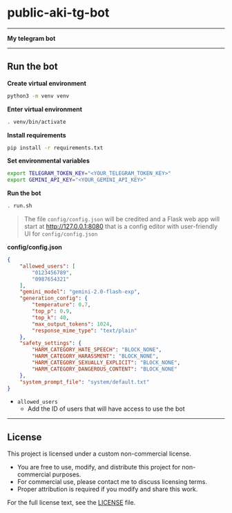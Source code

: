 # public-aki-tg-bot

---

**My telegram bot**

---

## Run the bot

**Create virtual environment**

```bash
python3 -m venv venv

```

**Enter virtual environment**

```bash
. venv/bin/activate
```

**Install requirements**

```bash
pip install -r requirements.txt
```

**Set environmental variables**

```bash
export TELEGRAM_TOKEN_KEY="<YOUR_TELEGRAM_TOKEN_KEY>"
export GEMINI_API_KEY="<YOUR_GEMINI_API_KEY>"
```

**Run the bot**

```bash
. run.sh
```

> The file `config/config.json` will be credited and a Flask web app will start at http://127.0.0.1:8080 that is a config editor with user-friendly UI for `config/config.json`

**config/config.json**

```json
{
    "allowed_users": [
        "0123456789",
        "0987654321"
    ],
    "gemini_model": "gemini-2.0-flash-exp",
    "generation_config": {
        "temperature": 0.7,
        "top_p": 0.9,
        "top_k": 40,
        "max_output_tokens": 1024,
        "response_mime_type": "text/plain"
    },
    "safety_settings": {
        "HARM_CATEGORY_HATE_SPEECH": "BLOCK_NONE",
        "HARM_CATEGORY_HARASSMENT": "BLOCK_NONE",
        "HARM_CATEGORY_SEXUALLY_EXPLICIT": "BLOCK_NONE",
        "HARM_CATEGORY_DANGEROUS_CONTENT": "BLOCK_NONE"
    },
    "system_prompt_file": "system/default.txt"
}
```

- `allowed_users`
    - Add the ID of users that will have access to use the bot

---

## License

This project is licensed under a custom non-commercial license.

- You are free to use, modify, and distribute this project for non-commercial purposes.
- For commercial use, please contact me to discuss licensing terms.
- Proper attribution is required if you modify and share this work.

For the full license text, see the [LICENSE](LICENSE) file.
